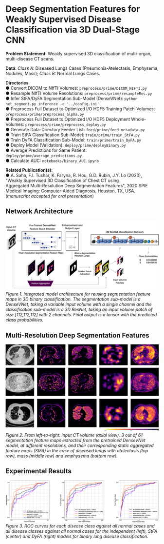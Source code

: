 # Deep Segmentation Features for Weakly Supervised Disease Classification via 3D Dual-Stage CNN 

**Problem Statement**: Weakly supervised 3D classification of multi-organ, multi-disease CT scans. 

**Data**: *Class A*: Diseased Lungs Cases (Pneumonia-Atelectasis, Emphysema, Nodules, Mass); *Class B:* Normal Lungs Cases. 


**Directories**  
  ● Convert DICOM to NIfTI Volumes: `preprocess/prime/DICOM_NIFTI.py`  
  ● Resample NIfTI Volume Resolutions: `preprocess/prime/resampleRes.py`  
  ● Infer StFA/DyFA Segmentation Sub-Model (DenseVNet): `python net_segment.py inference -c '../config.ini'`  
  ● Preprocess Full Dataset to Optimized I/O HDF5 Training Patch-Volumes: `preprocess/prime/preprocess_alpha.py`  
  ● Preprocess Full Dataset to Optimized I/O HDF5 Deployment Whole-Volumes: `preprocess/prime/preprocess_deploy.py`  
  ● Generate Data-Directory Feeder List: `feed/prime/feed_metadata.py`  
  ● Train StFA Classification Sub-Model: `train/prime/train_StFA.py`  
  ● Train DyFA Classification Sub-Model: `train/prime/train_DyFA.py`  
  ● Deploy Model (Validation): `deploy/prime/deployBinary.py`  
  ● Average Predictions for Same Patient: `deploy/prime/average_predictions.py`  
  ● Calculate AUC: `notebooks/binary_AUC.ipynb`
  


**Related Publication(s):**  
  ● A. Saha, F.I. Tushar, K. Faryna, R. Hou, G.D. Rubin, J.Y. Lo (2020), "Weakly Supervised 3D Classification of Chest CT using  
    Aggregated Multi-Resolution Deep Segmentation Features", 2020 SPIE Medical Imaging: Computer-Aided Diagnosis, Houston, TX, USA.
    (*manuscript accepted for oral presentation*)
                 


## Network Architecture  
  
  
![Network Architecture](reports/images/network_architecture.png)*Figure 1.  Integrated model architecture for reusing segmentation feature maps in 3D binary classification. The segmentation sub-model is a DenseVNet, taking a variable input volume with a single channel and the classification sub-model is a 3D ResNet, taking an input volume patch of size [112,112,112] with 2 channels. Final output is a tensor with the predicted class probabilities.*  
  
    
    
## Multi-Resolution Deep Segmentation Features  
  
  
![Multi-Resolution Deep Segmentation Features](reports/images/segmentation_features.png)*Figure 2.  From left-to-right: input CT volume (axial view), 3 out of 61 segmentation feature maps extracted from the pretrained DenseVNet model, at different resolutions, and their corresponding static aggregated feature maps (StFA) in the case of diseased lungs with atelectasis (top row), mass (middle row) and emphysema (bottom row).*  
  
    
    
## Experimental Results  
  
  
![Binary AUC](reports/images/auc.png)*Figure 3.  ROC curves for each disease class against all normal cases and all disease classes against all normal cases for the independent (left),  StFA (center) and DyFA (right) models for binary lung disease classification.*
